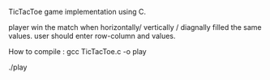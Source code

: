 TicTacToe game implementation using C.

player win the match when horizontally/ vertically / diagnally filled the same values.
user should enter row-column and values.

How to compile :
gcc TicTacToe.c -o play

./play
